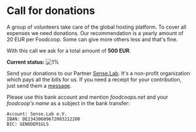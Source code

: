 # Call for donations
A group of volunteers take care of the global hosting platform. To cover all expenses we need donations. 
Our recommendation is a yearly amount of 20 EUR per Foodcoop. Some can give more others less and that's fine.

With this call we ask for a total amount of **500 EUR**.

**Current status:** ![1%](https://progress-bar.dev/1)

Send your donations to our Partner [Sense.Lab](https://senselab.org). It's a non-profit organization which pays
all the bills for us. If you need a receipt for your contribution, just send them a [message](https://senselab.org/kontakt/).

Please use this bank account and mention _foodcoops.net_ and your _foodcoop's name_ as a subject in the bank transfer:
```
Account: Sense.Lab e.V.
IBAN: DE23430609672003212200
BIC: GENODEM1GLS
```
